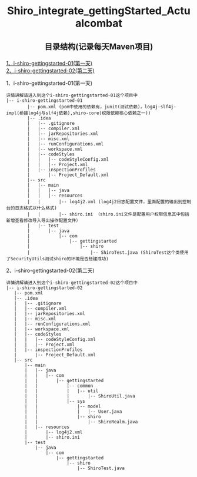 #   <p align="center">  Shiro_integrate_gettingStarted_Actualcombat</p>
##  <p align="center"> 目录结构(记录每天Maven项目)</p>
[1、i-shiro-gettingstarted-01(第一天)](#1、i-shiro-gettingstarted-01)
<br/>
[2、i-shiro-gettingstarted-02(第二天)](#2、i-shiro-gettingstarted-02)




<span id="1、i-shiro-gettingstarted-01">1、i-shiro-gettingstarted-01(第一天)</span>
 ```
 详情讲解请进入到这个i-shiro-gettingstarted-01这个项目中
 |-- i-shiro-gettingstarted-01
         |-- pom.xml (pom中使用的依赖有，junit(测试依赖)，log4j-slf4j-impl(桥接log4j与slf4j依赖),shiro-core(权限依赖核心依赖之一))
         |-- .idea
         |   |-- .gitignore
         |   |-- compiler.xml
         |   |-- jarRepositories.xml
         |   |-- misc.xml
         |   |-- runConfigurations.xml
         |   |-- workspace.xml
         |   |-- codeStyles
         |   |   |-- codeStyleConfig.xml
         |   |   |-- Project.xml
         |   |-- inspectionProfiles
         |       |-- Project_Default.xml
         |-- src
         |   |-- main
         |   |   |-- java
         |   |   |-- resources
         |   |       |-- log4j2.xml (log4j2日志配置文件，里面配置的输出到控制台的日志格式以什么格式) 
         |   |       |-- shiro.ini （shiro.ini文件是配置用户权限信息其中包括新增查看修改导入导出操作配置文件）
         |   |-- test
         |       |-- java
         |           |-- com
         |               |-- gettingstarted
         |                   |-- shiro
         |                       |-- ShiroTest.java (ShiroTest这个类使用了SecurityUtils测试shiro的环境是否搭建成功)
 ```
 
 
<span id="2、i-shiro-gettingstarted-02">2、i-shiro-gettingstarted-02(第二天)</span>
 ```
 详情讲解请进入到这个i-shiro-gettingstarted-02这个项目中
 |-- i-shiro-gettingstarted-02
    |-- pom.xml
    |-- .idea
    |   |-- .gitignore
    |   |-- compiler.xml
    |   |-- jarRepositories.xml
    |   |-- misc.xml
    |   |-- runConfigurations.xml
    |   |-- workspace.xml
    |   |-- codeStyles
    |   |   |-- codeStyleConfig.xml
    |   |   |-- Project.xml
    |   |-- inspectionProfiles
    |       |-- Project_Default.xml
    |-- src
        |-- main
        |   |-- java
        |   |   |-- com
        |   |       |-- gettingstarted
        |   |           |-- common
        |   |           |   |-- util
        |   |           |       |-- ShiroUtil.java
        |   |           |-- sys
        |   |               |-- model
        |   |               |   |-- User.java
        |   |               |-- shiro
        |   |                   |-- ShiroRealm.java
        |   |-- resources
        |       |-- log4j2.xml
        |       |-- shiro.ini
        |-- test
            |-- java
                |-- com
                    |-- gettingstarted
                        |-- shiro
                            |-- ShiroTest.java

 ```

